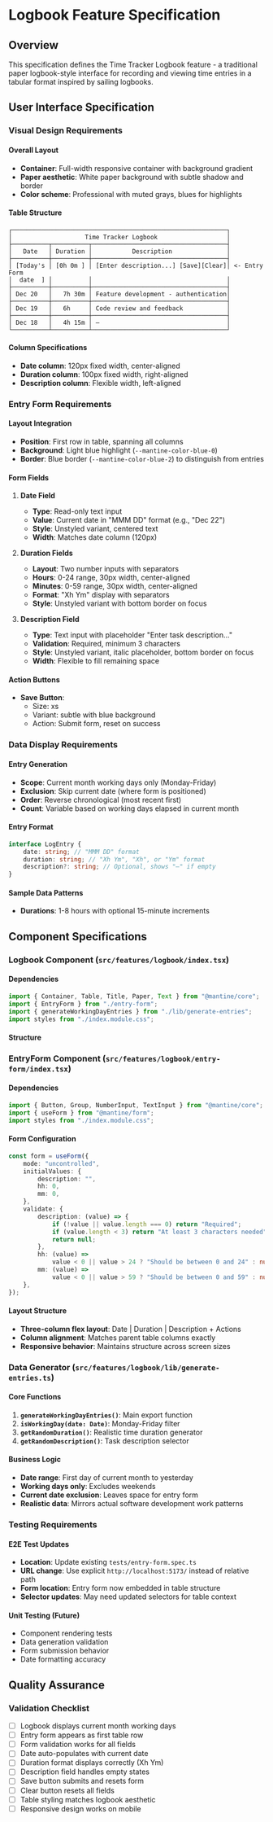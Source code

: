 # Logbook Feature Specification

## Overview

This specification defines the Time Tracker Logbook feature - a traditional paper logbook-style interface for recording and viewing time entries in a tabular format inspired by sailing logbooks.

## User Interface Specification

### Visual Design Requirements

#### Overall Layout

- **Container**: Full-width responsive container with background gradient
- **Paper aesthetic**: White paper background with subtle shadow and border
- **Color scheme**: Professional with muted grays, blues for highlights

#### Table Structure

```
┌───────────────────────────────────────────────────────────┐
│                    Time Tracker Logbook                   │
├──────────┬──────────┬─────────────────────────────────────┤
│   Date   │ Duration │           Description               │
├──────────┼──────────┼─────────────────────────────────────┤
│ [Today's │ [0h 0m ] │ [Enter description...] [Save][Clear]│ <- Entry Form
│  date  ] │          │                                     │
├──────────┼──────────┼─────────────────────────────────────┤
│ Dec 20   │   7h 30m │ Feature development - authentication│
├──────────┼──────────┼─────────────────────────────────────┤
│ Dec 19   │   6h     │ Code review and feedback            │
├──────────┼──────────┼─────────────────────────────────────┤
│ Dec 18   │   4h 15m │ —                                   │
└──────────┴──────────┴─────────────────────────────────────┘
```

#### Column Specifications

- **Date column**: 120px fixed width, center-aligned
- **Duration column**: 100px fixed width, right-aligned
- **Description column**: Flexible width, left-aligned

### Entry Form Requirements

#### Layout Integration

- **Position**: First row in table, spanning all columns
- **Background**: Light blue highlight (`--mantine-color-blue-0`)
- **Border**: Blue border (`--mantine-color-blue-2`) to distinguish from entries

#### Form Fields

1. **Date Field**
    - **Type**: Read-only text input
    - **Value**: Current date in "MMM DD" format (e.g., "Dec 22")
    - **Style**: Unstyled variant, centered text
    - **Width**: Matches date column (120px)

2. **Duration Fields**
    - **Layout**: Two number inputs with separators
    - **Hours**: 0-24 range, 30px width, center-aligned
    - **Minutes**: 0-59 range, 30px width, center-aligned
    - **Format**: "Xh Ym" display with separators
    - **Style**: Unstyled variant with bottom border on focus

3. **Description Field**
    - **Type**: Text input with placeholder "Enter task description..."
    - **Validation**: Required, minimum 3 characters
    - **Style**: Unstyled variant, italic placeholder, bottom border on focus
    - **Width**: Flexible to fill remaining space

#### Action Buttons

- **Save Button**:
    - Size: xs
    - Variant: subtle with blue background
    - Action: Submit form, reset on success

### Data Display Requirements

#### Entry Generation

- **Scope**: Current month working days only (Monday-Friday)
- **Exclusion**: Skip current date (where form is positioned)
- **Order**: Reverse chronological (most recent first)
- **Count**: Variable based on working days elapsed in current month

#### Entry Format

```typescript
interface LogEntry {
    date: string; // "MMM DD" format
    duration: string; // "Xh Ym", "Xh", or "Ym" format
    description?: string; // Optional, shows "—" if empty
}
```

#### Sample Data Patterns

- **Durations**: 1-8 hours with optional 15-minute increments

## Component Specifications

### Logbook Component (`src/features/logbook/index.tsx`)

#### Dependencies

```typescript
import { Container, Table, Title, Paper, Text } from "@mantine/core";
import { EntryForm } from "./entry-form";
import { generateWorkingDayEntries } from "./lib/generate-entries";
import styles from "./index.module.css";
```

#### Structure

### EntryForm Component (`src/features/logbook/entry-form/index.tsx`)

#### Dependencies

```typescript
import { Button, Group, NumberInput, TextInput } from "@mantine/core";
import { useForm } from "@mantine/form";
import styles from "./index.module.css";
```

#### Form Configuration

```typescript
const form = useForm({
    mode: "uncontrolled",
    initialValues: {
        description: "",
        hh: 0,
        mm: 0,
    },
    validate: {
        description: (value) => {
            if (!value || value.length === 0) return "Required";
            if (value.length < 3) return "At least 3 characters needed";
            return null;
        },
        hh: (value) =>
            value < 0 || value > 24 ? "Should be between 0 and 24" : null,
        mm: (value) =>
            value < 0 || value > 59 ? "Should be between 0 and 59" : null,
    },
});
```

#### Layout Structure

- **Three-column flex layout**: Date | Duration | Description + Actions
- **Column alignment**: Matches parent table columns exactly
- **Responsive behavior**: Maintains structure across screen sizes

### Data Generator (`src/features/logbook/lib/generate-entries.ts`)

#### Core Functions

1. **`generateWorkingDayEntries()`**: Main export function
2. **`isWorkingDay(date: Date)`**: Monday-Friday filter
3. **`getRandomDuration()`**: Realistic time duration generator
4. **`getRandomDescription()`**: Task description selector

#### Business Logic

- **Date range**: First day of current month to yesterday
- **Working days only**: Excludes weekends
- **Current date exclusion**: Leaves space for entry form
- **Realistic data**: Mirrors actual software development work patterns

### Testing Requirements

#### E2E Test Updates

- **Location**: Update existing `tests/entry-form.spec.ts`
- **URL change**: Use explicit `http://localhost:5173/` instead of relative path
- **Form location**: Entry form now embedded in table structure
- **Selector updates**: May need updated selectors for table context

#### Unit Testing (Future)

- Component rendering tests
- Data generation validation
- Form submission behavior
- Date formatting accuracy

## Quality Assurance

### Validation Checklist

- [ ] Logbook displays current month working days
- [ ] Entry form appears as first table row
- [ ] Form validation works for all fields
- [ ] Date auto-populates with current date
- [ ] Duration format displays correctly (Xh Ym)
- [ ] Description field handles empty states
- [ ] Save button submits and resets form
- [ ] Clear button resets all fields
- [ ] Table styling matches logbook aesthetic
- [ ] Responsive design works on mobile
